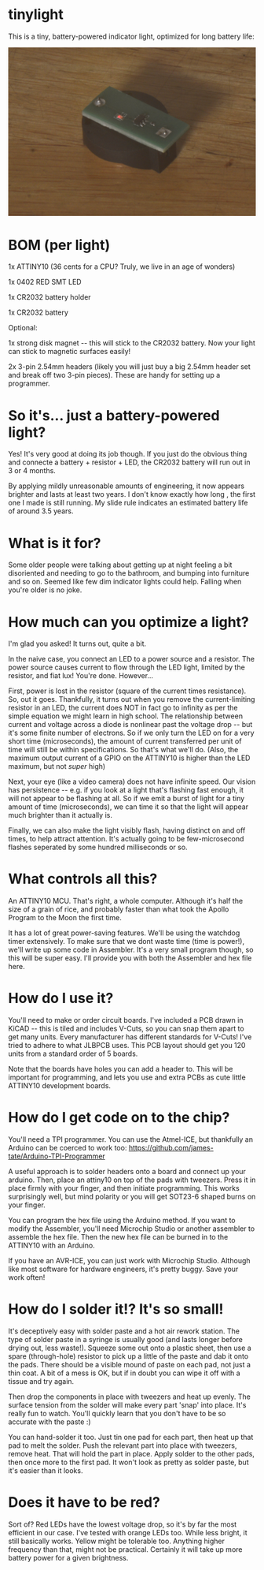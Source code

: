 # tinylight
This is a tiny, battery-powered indicator light, optimized for long battery life:

![Photo of a finished light](https://github.com/seanboyce/tinylight/blob/main/tinylight_IC.JPG)

# BOM (per light)

1x ATTINY10 (36 cents for a CPU? Truly, we live in an age of wonders)

1x 0402 RED SMT LED

1x CR2032 battery holder

1x CR2032 battery

Optional:

1x strong disk magnet -- this will stick to the CR2032 battery. Now your light can stick to magnetic surfaces easily!

2x 3-pin 2.54mm headers (likely you will just buy a big 2.54mm header set and break off two 3-pin pieces). These are handy for setting up a programmer.

# So it's... just a battery-powered light?
Yes! It's very good at doing its job though. If you just do the obvious thing and connecte a battery + resistor + LED, the CR2032 battery will run out in 3 or 4 months.

By applying mildly unreasonable amounts of engineering, it now appears brighter and lasts at least two years. I don't know exactly how long , the first one I made is still running. My slide rule indicates an estimated battery life of around 3.5 years.

# What is it for?
Some older people were talking about getting up at night feeling a bit disoriented and needing to go to the bathroom, and bumping into furniture and so on. Seemed like few dim indicator lights could help. Falling when you're older is no joke.

# How much can you optimize a light?
I'm glad you asked! It turns out, quite a bit.

In the naive case, you connect an LED to a power source and a resistor. The power source causes current to flow through the LED light, limited by the resistor, and fiat lux! You're done. However...

First, power is lost in the resistor (square of the current times resistance). So, out it goes. Thankfully, it turns out when you remove the current-limiting resistor in an LED, the current does NOT in fact go to infinity as per the simple equation we might learn in high school. The relationship between current and voltage across a diode is nonlinear past the voltage drop -- but it's some finite number of electrons. So if we only turn the LED on for a very short time (microseconds), the amount of current transferred per unit of time will still be within specifications. So that's what we'll do. (Also, the maximum output current of a GPIO on the ATTINY10 is higher than the LED maximum, but not *super* high)

Next, your eye (like a video camera) does not have infinite speed. Our vision has persistence -- e.g. if you look at a light that's flashing fast enough, it will not appear to be flashing at all. So if we emit a burst of light for a tiny amount of time (microseconds), we can time it so that the light will appear much brighter than it actually is.

Finally, we can also make the light visibly flash, having distinct on and off times, to help attract attention. It's actually going to be few-microsecond flashes seperated by some hundred milliseconds or so.

# What controls all this?

An ATTINY10 MCU. That's right, a whole computer. Although it's half the size of a grain of rice, and probably faster than what took the Apollo Program to the Moon the first time.

It has a lot of great power-saving features. We'll be using the watchdog timer extensively. To make sure that we dont waste time (time is power!), we'll write up some code in Assembler. It's a very small program though, so this will be super easy. I'll provide you with both the Assembler and hex file here.

# How do I use it?

You'll need to make or order circuit boards. I've included a PCB drawn in KiCAD -- this is tiled and includes V-Cuts, so you can snap them apart to get many units. Every manufacturer has different standards for V-Cuts! I've tried to adhere to what JLBPCB uses. This PCB layout should get you 120 units from a standard order of 5 boards.

Note that the boards have holes you can add a header to. This will be important for programming, and lets you use and extra PCBs as cute little ATTINY10 development boards.

# How do I get code on to the chip?

You'll need a TPI programmer. You can use the Atmel-ICE, but thankfully an Arduino can be coerced to work too: https://github.com/james-tate/Arduino-TPI-Programmer

A useful approach is to solder headers onto a board and connect up your arduino. Then, place an attiny10 on top of the pads with tweezers. Press it in place firmly with your finger, and then initiate programming. This works surprisingly well, but mind polarity or you will get SOT23-6 shaped burns on your finger.

You can program the hex file using the Arduino method. If you want to modify the Assembler, you'll need Microchip Studio or another assembler to assemble the hex file. Then the new hex file can be burned in to the ATTINY10 with an Arduino.

If you have an AVR-ICE, you can just work with Microchip Studio. Although like most software for hardware engineers, it's pretty buggy. Save your work often!

# How do I solder it!? It's so small!

It's deceptively easy with solder paste and a hot air rework station. The type of solder paste in a syringe is usually good (and lasts longer before drying out, less waste!). Squeeze some out onto a plastic sheet, then use a spare (through-hole) resistor to pick up a little of the paste and dab it onto the pads. There should be a visible mound of paste on each pad, not just a thin coat. A bit of a mess is OK, but if in doubt you can wipe it off with a tissue and try again.

Then drop the components in place with tweezers and heat up evenly. The surface tension from the solder will make every part 'snap' into place. It's really fun to watch. You'll quickly learn that you don't have to be so accurate with the paste :)

You can hand-solder it too. Just tin one pad for each part, then heat up that pad to melt the solder. Push the relevant part into place with tweezers, remove heat. That will hold the part in place. Apply solder to the other pads, then once more to the first pad. It won't look as pretty as solder paste, but it's easier than it looks.

# Does it have to be red?

Sort of? Red LEDs have the lowest voltage drop, so it's by far the most efficient in our case. I've tested with orange LEDs too. While less bright, it still basically works. Yellow might be tolerable too. Anything higher frequency than that, might not be practical. Certainly it will take up more battery power for a given brightness.
